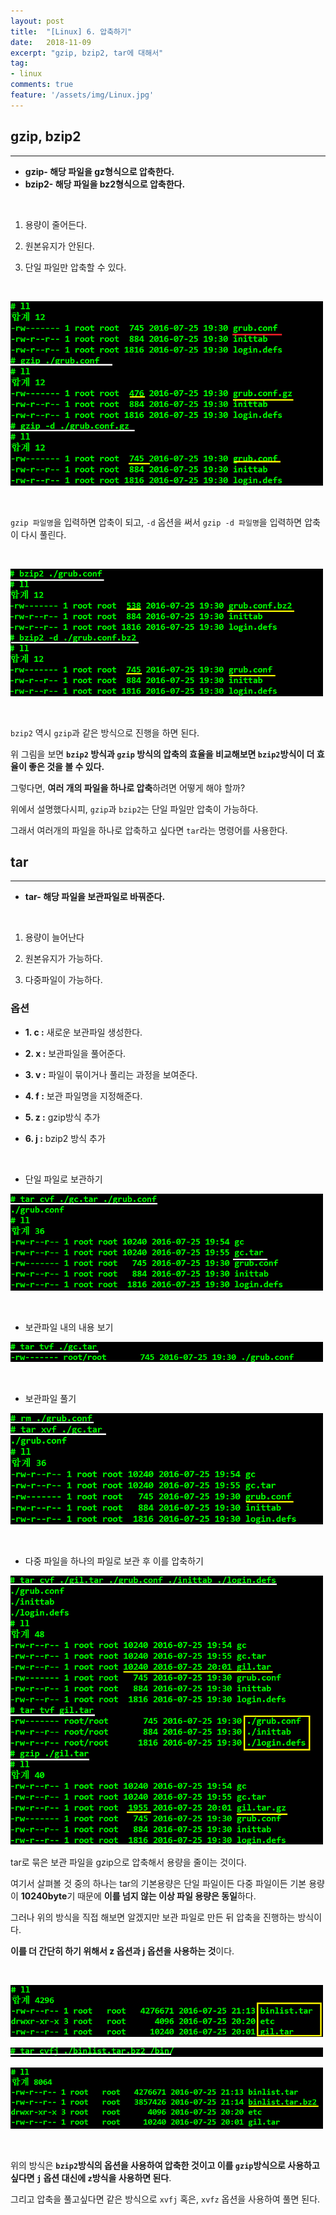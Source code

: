 ```yaml
---
layout: post
title:  "[Linux] 6. 압축하기"
date:   2018-11-09
excerpt: "gzip, bzip2, tar에 대해서"
tag:
- linux
comments: true
feature: '/assets/img/Linux.jpg'
---
```


## gzip, bzip2

---

* **gzip- 해당 파일을 gz형식으로 압축한다.**
* **bzip2- 해당 파일을 bz2형식으로 압축한다.**
 
<br/>

1. 용량이 줄어든다.

2. 원본유지가 안된다.

3. 단일 파일만 압축할 수 있다.

<br/>

![linux](/assets/img/linux_gzip.png)

<br/>


`gzip 파일명`을 입력하면 압축이 되고, `-d` 옵션을 써서 `gzip -d 파일명`을 입력하면 압축이 다시 풀린다.

<br/>

![linux](/assets/img/linux_bzip2.png)

<br/>

`bzip2` 역시 `gzip`과 같은 방식으로 진행을 하면 된다.

위 그림을 보면 **`bzip2` 방식과 `gzip` 방식의 압축의 효율을 비교해보면 `bzip2`방식이 더 효율이 좋은 것을 볼 수 있다.**    

그렇다면, **여러 개의 파일을 하나로 압축**하려면 어떻게 해야 할까?

위에서 설명했다시피, `gzip`과 `bzip2`는 단일 파일만 압축이 가능하다.

그래서 여러개의 파일을 하나로 압축하고 싶다면 `tar`라는 명령어를 사용한다.

## tar

---

* **tar- 해당 파일을 보관파일로 바꿔준다.**

<br/>

1. 용량이 늘어난다

2. 원본유지가 가능하다.

3. 다중파일이 가능하다.

### 옵션

* **1. c :** 새로운 보관파일 생성한다.

* **2. x :** 보관파일을 풀어준다.

* **3. v :** 파일이 묶이거나 풀리는 과정을 보여준다.

* **4. f :** 보관 파일명을 지정해준다.

* **5. z :** gzip방식 추가

* **6. j :** bzip2 방식 추가

<br/>

- 단일 파일로 보관하기

![linux](/assets/img/linux_tar1.png)

<br/>

- 보관파일 내의 내용 보기

![linux](/assets/img/linux_tar2.png)

<br/>

- 보관파일 풀기

![linux](/assets/img/linux_tar3.png)

<br/>

- 다중 파일을 하나의 파일로 보관 후 이를 압축하기

![linux](/assets/img/linux_tar4.png)

tar로 묶은 보관 파일을 gzip으로 압축해서 용량을 줄이는 것이다.

여기서 살펴볼 것 중의 하나는 tar의 기본용량은 단일 파일이든 다중 파일이든 기본 용량이 **10240byte**기 때문에 **이를 넘지 않는 이상 파일 용량은 동일**하다.


그러나 위의 방식을 직접 해보면 알겠지만 보관 파일로 만든 뒤 압축을 진행하는 방식이다.

**이를 더 간단히 하기 위해서 z 옵션과 j 옵션을 사용하는 것**이다.

<br/>

![linux](/assets/img/linux_tar5.png)

![linux](/assets/img/linux_tar6.png)

![linux](/assets/img/linux_tar7.png)

<br/>

위의 방식은 **`bzip2`방식의 옵션을 사용하여 압축한 것이고 이를 `gzip`방식으로 사용하고 싶다면 `j` 옵션 대신에 `z`방식을 사용하면 된다**.

그리고 압축을 풀고싶다면 같은 방식으로 `xvfj` 혹은, `xvfz` 옵션을 사용하여 풀면 된다.
